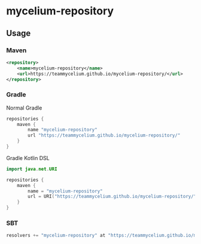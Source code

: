 # mycelium-repository

## Usage

### Maven
```xml
<repository>
    <name>mycelium-repository</name>
    <url>https://teammycelium.github.io/mycelium-repository/</url>
</repository>
```

### Gradle
Normal Gradle
```groovy
repositories {
    maven {
        name "mycelium-repository"
        url "https://teammycelium.github.io/mycelium-repository/"
    }
}
```

Gradle Kotlin DSL
```kotlin
import java.net.URI

repositories {
    maven {
        name = "mycelium-repository"
        url = URI("https://teammycelium.github.io/mycelium-repository/")
    }
}
```

### SBT
```scala
resolvers += "mycelium-repository" at "https://teammycelium.github.io/mycelium-repository/"
```
